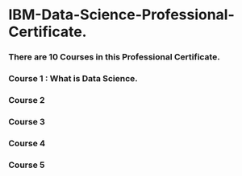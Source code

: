 # IBM-Data-Science-Professional-Certificate.
### There are 10 Courses in this Professional Certificate.

### **Course 1 : What is Data Science.**
### **Course 2**
### **Course 3**
### **Course 4**
### **Course 5**

